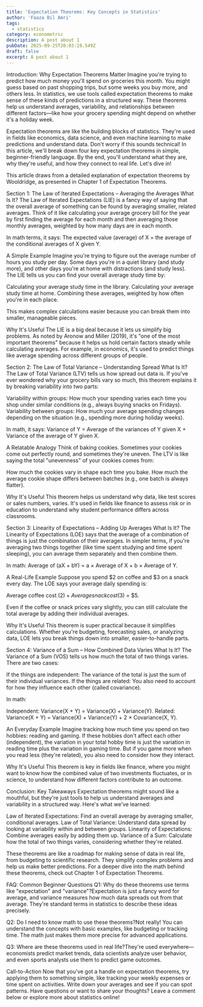 ```yaml
---
title: 'Expectation Theorems: Key Concepts in Statistics'
author: 'Faaza Bil Amri'
tags:
  - statistics
category: econometric
description: A post about 1
pubDate: 2025-09-25T20:03:19.549Z
draft: false
excerpt: A post about 1
---
```


Introduction: Why Expectation Theorems Matter
Imagine you're trying to predict how much money you'll spend on groceries this month. You might guess based on past shopping trips, but some weeks you buy more, and others less. In statistics, we use tools called expectation theorems to make sense of these kinds of predictions in a structured way. These theorems help us understand averages, variability, and relationships between different factors—like how your grocery spending might depend on whether it's a holiday week.

Expectation theorems are like the building blocks of statistics. They're used in fields like economics, data science, and even machine learning to make predictions and understand data. Don't worry if this sounds technical! In this article, we'll break down four key expectation theorems in simple, beginner-friendly language. By the end, you'll understand what they are, why they're useful, and how they connect to real life. Let's dive in!

This article draws from a detailed explanation of expectation theorems by Wooldridge, as presented in Chapter 1 of Expectation Theorems.

Section 1: The Law of Iterated Expectations – Averaging the Averages
What Is It?
The Law of Iterated Expectations (LIE) is a fancy way of saying that the overall average of something can be found by averaging smaller, related averages. Think of it like calculating your average grocery bill for the year by first finding the average for each month and then averaging those monthly averages, weighted by how many days are in each month.

In math terms, it says:
The expected value (average) of X = the average of the conditional averages of X given Y.

A Simple Example
Imagine you're trying to figure out the average number of hours you study per day. Some days you're in a quiet library (and study more), and other days you're at home with distractions (and study less). The LIE tells us you can find your overall average study time by:

Calculating your average study time in the library.
Calculating your average study time at home.
Combining these averages, weighted by how often you're in each place.

This makes complex calculations easier because you can break them into smaller, manageable pieces.

Why It's Useful
The LIE is a big deal because it lets us simplify big problems. As noted by Aronow and Miller (2019), it's "one of the most important theorems" because it helps us hold certain factors steady while calculating averages. For example, in economics, it's used to predict things like average spending across different groups of people.

Section 2: The Law of Total Variance – Understanding Spread
What Is It?
The Law of Total Variance (LTV) tells us how spread out data is. If you've ever wondered why your grocery bills vary so much, this theorem explains it by breaking variability into two parts:

Variability within groups: How much your spending varies each time you shop under similar conditions (e.g., always buying snacks on Fridays).
Variability between groups: How much your average spending changes depending on the situation (e.g., spending more during holiday weeks).

In math, it says:
Variance of Y = Average of the variances of Y given X + Variance of the average of Y given X.

A Relatable Analogy
Think of baking cookies. Sometimes your cookies come out perfectly round, and sometimes they're uneven. The LTV is like saying the total "unevenness" of your cookies comes from:

How much the cookies vary in shape each time you bake.
How much the average cookie shape differs between batches (e.g., one batch is always flatter).

Why It's Useful
This theorem helps us understand why data, like test scores or sales numbers, varies. It's used in fields like finance to assess risk or in education to understand why student performance differs across classrooms.

Section 3: Linearity of Expectations – Adding Up Averages
What Is It?
The Linearity of Expectations (LOE) says that the average of a combination of things is just the combination of their averages. In simpler terms, if you're averaging two things together (like time spent studying and time spent sleeping), you can average them separately and then combine them.

In math:
Average of (aX + bY) = a × Average of X + b × Average of Y.

A Real-Life Example
Suppose you spend $2 on coffee and $3 on a snack every day. The LOE says your average daily spending is:

Average coffee cost ($2) + Average snack cost ($3) = $5.

Even if the coffee or snack prices vary slightly, you can still calculate the total average by adding their individual averages.

Why It's Useful
This theorem is super practical because it simplifies calculations. Whether you're budgeting, forecasting sales, or analyzing data, LOE lets you break things down into smaller, easier-to-handle parts.

Section 4: Variance of a Sum – How Combined Data Varies
What Is It?
The Variance of a Sum (VOS) tells us how much the total of two things varies. There are two cases:

If the things are independent: The variance of the total is just the sum of their individual variances.
If the things are related: You also need to account for how they influence each other (called covariance).

In math:

Independent: Variance(X + Y) = Variance(X) + Variance(Y).
Related: Variance(X + Y) = Variance(X) + Variance(Y) + 2 × Covariance(X, Y).

An Everyday Example
Imagine tracking how much time you spend on two hobbies: reading and gaming. If these hobbies don't affect each other (independent), the variation in your total hobby time is just the variation in reading time plus the variation in gaming time. But if you game more when you read less (they're related), you also need to consider how they interact.

Why It's Useful
This theorem is key in fields like finance, where you might want to know how the combined value of two investments fluctuates, or in science, to understand how different factors contribute to an outcome.

Conclusion: Key Takeaways
Expectation theorems might sound like a mouthful, but they're just tools to help us understand averages and variability in a structured way. Here's what we've learned:

Law of Iterated Expectations: Find an overall average by averaging smaller, conditional averages.
Law of Total Variance: Understand data spread by looking at variability within and between groups.
Linearity of Expectations: Combine averages easily by adding them up.
Variance of a Sum: Calculate how the total of two things varies, considering whether they're related.

These theorems are like a roadmap for making sense of data in real life, from budgeting to scientific research. They simplify complex problems and help us make better predictions. For a deeper dive into the math behind these theorems, check out Chapter 1 of Expectation Theorems.

FAQ: Common Beginner Questions
Q1: Why do these theorems use terms like "expectation" and "variance"?Expectation is just a fancy word for average, and variance measures how much data spreads out from that average. They're standard terms in statistics to describe these ideas precisely.

Q2: Do I need to know math to use these theorems?Not really! You can understand the concepts with basic examples, like budgeting or tracking time. The math just makes them more precise for advanced applications.

Q3: Where are these theorems used in real life?They're used everywhere—economists predict market trends, data scientists analyze user behavior, and even sports analysts use them to predict game outcomes.

Call-to-Action
Now that you've got a handle on expectation theorems, try applying them to something simple, like tracking your weekly expenses or time spent on activities. Write down your averages and see if you can spot patterns. Have questions or want to share your thoughts? Leave a comment below or explore more about statistics online!
